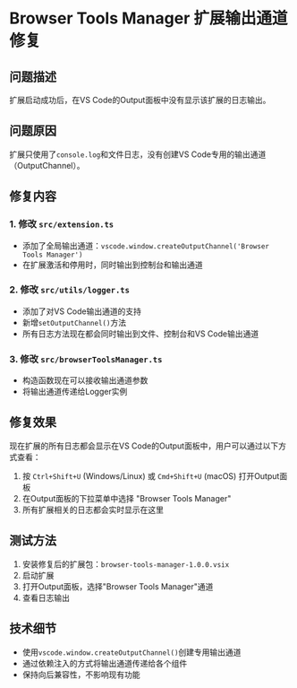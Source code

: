 # Browser Tools Manager 扩展输出通道修复

## 问题描述
扩展启动成功后，在VS Code的Output面板中没有显示该扩展的日志输出。

## 问题原因
扩展只使用了`console.log`和文件日志，没有创建VS Code专用的输出通道（OutputChannel）。

## 修复内容

### 1. 修改 `src/extension.ts`
- 添加了全局输出通道：`vscode.window.createOutputChannel('Browser Tools Manager')`
- 在扩展激活和停用时，同时输出到控制台和输出通道

### 2. 修改 `src/utils/logger.ts`
- 添加了对VS Code输出通道的支持
- 新增`setOutputChannel()`方法
- 所有日志方法现在都会同时输出到文件、控制台和VS Code输出通道

### 3. 修改 `src/browserToolsManager.ts`
- 构造函数现在可以接收输出通道参数
- 将输出通道传递给Logger实例

## 修复效果
现在扩展的所有日志都会显示在VS Code的Output面板中，用户可以通过以下方式查看：

1. 按 `Ctrl+Shift+U` (Windows/Linux) 或 `Cmd+Shift+U` (macOS) 打开Output面板
2. 在Output面板的下拉菜单中选择 "Browser Tools Manager"
3. 所有扩展相关的日志都会实时显示在这里

## 测试方法
1. 安装修复后的扩展包：`browser-tools-manager-1.0.0.vsix`
2. 启动扩展
3. 打开Output面板，选择"Browser Tools Manager"通道
4. 查看日志输出

## 技术细节
- 使用`vscode.window.createOutputChannel()`创建专用输出通道
- 通过依赖注入的方式将输出通道传递给各个组件
- 保持向后兼容性，不影响现有功能


